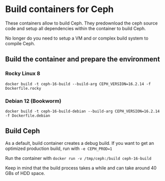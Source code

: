 # Build containers for Ceph

These containers allow to build Ceph. They predownload the ceph source code and setup all dependencies within the container to build Ceph.

No longer do you need to setup a VM and or complex build system to compile Ceph.

## Build the container and prepare the environment

### Rocky Linux 8

``` docker build -t ceph-16-build --build-arg CEPH_VERSION=16.2.14 -f Dockerfile.rocky ```

### Debian 12 (Bookworm)

``` docker build -t ceph-16-build-debian --build-arg CEPH_VERSION=16.2.14 -f Dockerfile.debian ```

## Build Ceph

As a default, build container creates a debug build. If you want to get an optimized production build, run with ``` -e CEPH_PROD=1 ```

Run the container with ``` docker run -v /tmp/ceph:/build ceph-16-build ```

Keep in mind that the build process takes a while and can take around 40 GBs of HDD space.
